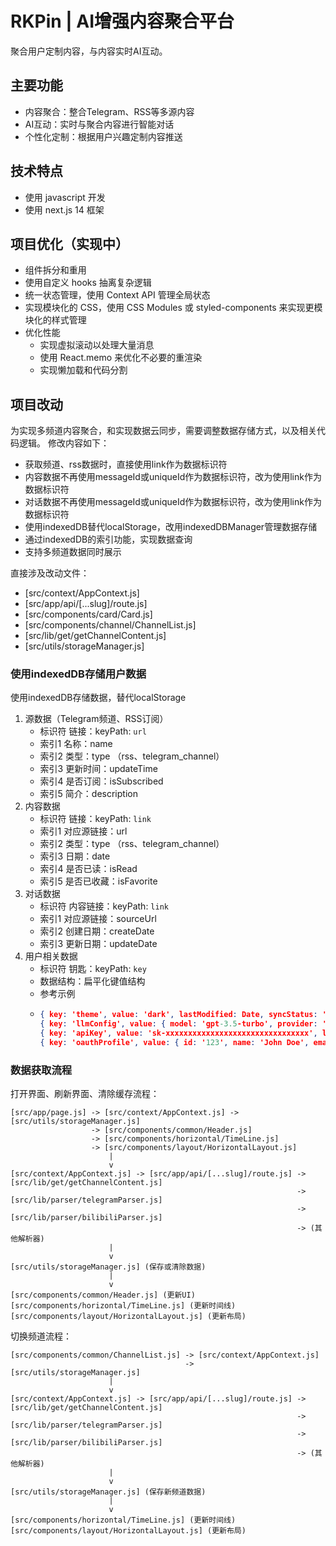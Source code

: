 # RKPin | AI增强内容聚合平台

聚合用户定制内容，与内容实时AI互动。

## 主要功能
- 内容聚合：整合Telegram、RSS等多源内容
- AI互动：实时与聚合内容进行智能对话
- 个性化定制：根据用户兴趣定制内容推送

## 技术特点
- 使用 javascript 开发
- 使用 next.js 14 框架

## 项目优化（实现中）
- 组件拆分和重用
- 使用自定义 hooks 抽离复杂逻辑
- 统一状态管理，使用 Context API 管理全局状态
- 实现模块化的 CSS，使用 CSS Modules 或 styled-components 来实现更模块化的样式管理
- 优化性能
  - 实现虚拟滚动以处理大量消息
  - 使用 React.memo 来优化不必要的重渲染
  - 实现懒加载和代码分割

## 项目改动
为实现多频道内容聚合，和实现数据云同步，需要调整数据存储方式，以及相关代码逻辑。
修改内容如下：
- 获取频道、rss数据时，直接使用link作为数据标识符
- 内容数据不再使用messageId或uniqueId作为数据标识符，改为使用link作为数据标识符
- 对话数据不再使用messageId或uniqueId作为数据标识符，改为使用link作为数据标识符
- 使用indexedDB替代localStorage，改用indexedDBManager管理数据存储
- 通过indexedDB的索引功能，实现数据查询
- 支持多频道数据同时展示

直接涉及改动文件：
- [src/context/AppContext.js]
- [src/app/api/[...slug]/route.js]
- [src/components/card/Card.js]
- [src/components/channel/ChannelList.js] 
- [src/lib/get/getChannelContent.js] 
- [src/utils/storageManager.js] 

### 使用indexedDB存储用户数据
使用indexedDB存储数据，替代localStorage
1. 源数据（Telegram频道、RSS订阅）
   - 标识符 链接：keyPath: `url`
   - 索引1 名称：name
   - 索引2 类型：type （rss、telegram_channel）
   - 索引3 更新时间：updateTime
   - 索引4 是否订阅：isSubscribed
   - 索引5 简介：description
2. 内容数据
   - 标识符 链接：keyPath: `link`
   - 索引1 对应源链接：url
   - 索引2 类型：type （rss、telegram_channel）
   - 索引3 日期：date
   - 索引4 是否已读：isRead
   - 索引5 是否已收藏：isFavorite
3. 对话数据
   - 标识符 内容链接：keyPath: `link`
   - 索引1 对应源链接：sourceUrl
   - 索引2 创建日期：createDate
   - 索引3 更新日期：updateDate
4. 用户相关数据
   - 标识符 钥匙：keyPath: `key`
   - 数据结构：扁平化键值结构
   - 参考示例
   - ```json
     { key: 'theme', value: 'dark', lastModified: Date, syncStatus: 'synced' }
     { key: 'llmConfig', value: { model: 'gpt-3.5-turbo', provider: 'openai', apiBaseUrl: 'https://api.openai.com/v1'}, lastModified: Date, syncStatus: 'local' }
     { key: 'apiKey', value: 'sk-xxxxxxxxxxxxxxxxxxxxxxxxxxxxxxxx', lastModified: Date, syncStatus: 'local' }
     { key: 'oauthProfile', value: { id: '123', name: 'John Doe', email: 'john@example.com' }, lastModified: Date, syncStatus: 'synced' }
     ```

### 数据获取流程

打开界面、刷新界面、清除缓存流程：
```
[src/app/page.js] -> [src/context/AppContext.js] -> [src/utils/storageManager.js]
                  -> [src/components/common/Header.js]
                  -> [src/components/horizontal/TimeLine.js]
                  -> [src/components/layout/HorizontalLayout.js]
                      |
                      v
[src/context/AppContext.js] -> [src/app/api/[...slug]/route.js] -> [src/lib/get/getChannelContent.js]
                                                                -> [src/lib/parser/telegramParser.js]
                                                                -> [src/lib/parser/bilibiliParser.js]
                                                                -> (其他解析器)
                      |
                      v
[src/utils/storageManager.js] (保存或清除数据)
                      |
                      v
[src/components/common/Header.js] (更新UI)
[src/components/horizontal/TimeLine.js] (更新时间线)
[src/components/layout/HorizontalLayout.js] (更新布局)
```

切换频道流程：
```
[src/components/common/ChannelList.js] -> [src/context/AppContext.js]
                                       -> [src/utils/storageManager.js]
                      |
                      v
[src/context/AppContext.js] -> [src/app/api/[...slug]/route.js] -> [src/lib/get/getChannelContent.js]
                                                                -> [src/lib/parser/telegramParser.js]
                                                                -> [src/lib/parser/bilibiliParser.js]
                                                                -> (其他解析器)
                      |
                      v
[src/utils/storageManager.js] (保存新频道数据)
                      |
                      v
[src/components/horizontal/TimeLine.js] (更新时间线)
[src/components/layout/HorizontalLayout.js] (更新布局)
```
